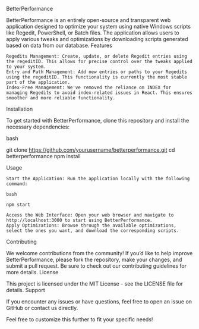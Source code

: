BetterPerformance

BetterPerformance is an entirely open-source and transparent web application designed to optimize your system using native Windows scripts like Regedit, PowerShell, or Batch files. The application allows users to apply various tweaks and optimizations by downloading scripts generated based on data from our database.
Features

    Regedits Management: Create, update, or delete Regedit entries using the regeditID. This allows for precise control over the tweaks applied to your system.
    Entry and Path Management: Add new entries or paths to your Regedits using the regeditID. This functionality is currently the most stable part of the application.
    Index-Free Management: We've removed the reliance on INDEX for managing Regedits to avoid index-related issues in React. This ensures smoother and more reliable functionality.

Installation

To get started with BetterPerformance, clone this repository and install the necessary dependencies:

bash

git clone https://github.com/yourusername/betterperformance.git
cd betterperformance
npm install

Usage

    Start the Application: Run the application locally with the following command:

    bash

    npm start

    Access the Web Interface: Open your web browser and navigate to http://localhost:3000 to start using BetterPerformance.
    Apply Optimizations: Browse through the available optimizations, select the ones you want, and download the corresponding scripts.

Contributing

We welcome contributions from the community! If you’d like to help improve BetterPerformance, please fork the repository, make your changes, and submit a pull request. Be sure to check out our contributing guidelines for more details.
License

This project is licensed under the MIT License - see the LICENSE file for details.
Support

If you encounter any issues or have questions, feel free to open an issue on GitHub or contact us directly.

Feel free to customize this further to fit your specific needs!
